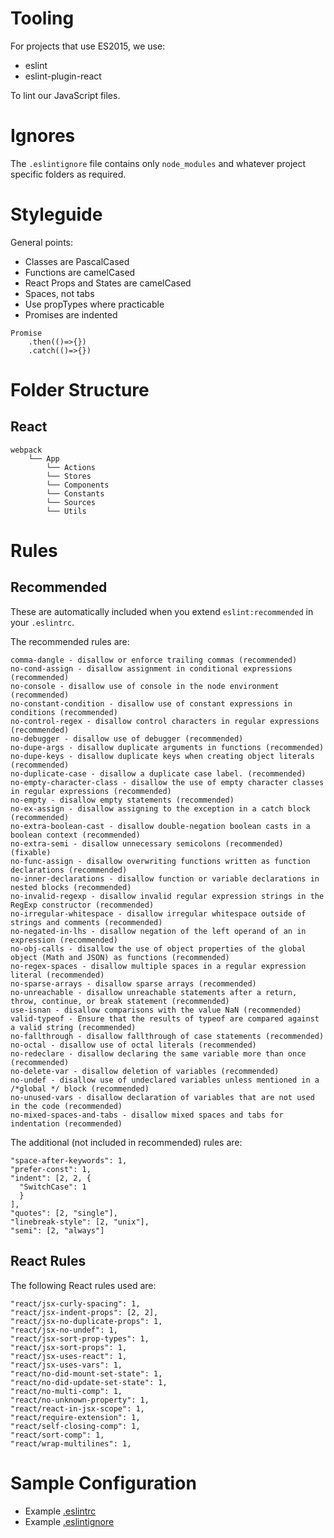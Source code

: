# Tooling

For projects that use ES2015, we use:

- eslint
- eslint-plugin-react

To lint our JavaScript files.

# Ignores

The `.eslintignore` file contains only `node_modules` and whatever project specific folders as required.

# Styleguide

General points:

- Classes are PascalCased
- Functions are camelCased
- React Props and States are camelCased
- Spaces, not tabs
- Use propTypes where practicable
- Promises are indented

```
Promise
    .then(()=>{})
    .catch(()=>{})
```


# Folder Structure
## React
```
webpack
    └── App
        └── Actions
        └── Stores
        └── Components
        └── Constants
        └── Sources
        └── Utils
```

# Rules

## Recommended
These are automatically included when you extend `eslint:recommended` in your `.eslintrc`.

The recommended rules are:
```
comma-dangle - disallow or enforce trailing commas (recommended)
no-cond-assign - disallow assignment in conditional expressions (recommended)
no-console - disallow use of console in the node environment (recommended)
no-constant-condition - disallow use of constant expressions in conditions (recommended)
no-control-regex - disallow control characters in regular expressions (recommended)
no-debugger - disallow use of debugger (recommended)
no-dupe-args - disallow duplicate arguments in functions (recommended)
no-dupe-keys - disallow duplicate keys when creating object literals (recommended)
no-duplicate-case - disallow a duplicate case label. (recommended)
no-empty-character-class - disallow the use of empty character classes in regular expressions (recommended)
no-empty - disallow empty statements (recommended)
no-ex-assign - disallow assigning to the exception in a catch block (recommended)
no-extra-boolean-cast - disallow double-negation boolean casts in a boolean context (recommended)
no-extra-semi - disallow unnecessary semicolons (recommended) (fixable)
no-func-assign - disallow overwriting functions written as function declarations (recommended)
no-inner-declarations - disallow function or variable declarations in nested blocks (recommended)
no-invalid-regexp - disallow invalid regular expression strings in the RegExp constructor (recommended)
no-irregular-whitespace - disallow irregular whitespace outside of strings and comments (recommended)
no-negated-in-lhs - disallow negation of the left operand of an in expression (recommended)
no-obj-calls - disallow the use of object properties of the global object (Math and JSON) as functions (recommended)
no-regex-spaces - disallow multiple spaces in a regular expression literal (recommended)
no-sparse-arrays - disallow sparse arrays (recommended)
no-unreachable - disallow unreachable statements after a return, throw, continue, or break statement (recommended)
use-isnan - disallow comparisons with the value NaN (recommended)
valid-typeof - Ensure that the results of typeof are compared against a valid string (recommended)
no-fallthrough - disallow fallthrough of case statements (recommended)
no-octal - disallow use of octal literals (recommended)
no-redeclare - disallow declaring the same variable more than once (recommended)
no-delete-var - disallow deletion of variables (recommended)
no-undef - disallow use of undeclared variables unless mentioned in a /*global */ block (recommended)
no-unused-vars - disallow declaration of variables that are not used in the code (recommended)
no-mixed-spaces-and-tabs - disallow mixed spaces and tabs for indentation (recommended)
```

The additional (not included in recommended) rules are:
```
"space-after-keywords": 1,
"prefer-const": 1,
"indent": [2, 2, {
  "SwitchCase": 1
  }
],
"quotes": [2, "single"],
"linebreak-style": [2, "unix"],
"semi": [2, "always"]
```

## React Rules

The following React rules used are:

```
"react/jsx-curly-spacing": 1,
"react/jsx-indent-props": [2, 2],
"react/jsx-no-duplicate-props": 1,
"react/jsx-no-undef": 1,
"react/jsx-sort-prop-types": 1,
"react/jsx-sort-props": 1,
"react/jsx-uses-react": 1,
"react/jsx-uses-vars": 1,
"react/no-did-mount-set-state": 1,
"react/no-did-update-set-state": 1,
"react/no-multi-comp": 1,
"react/no-unknown-property": 1,
"react/react-in-jsx-scope": 1,
"react/require-extension": 1,
"react/self-closing-comp": 1,
"react/sort-comp": 1,
"react/wrap-multilines": 1,
```

# Sample Configuration

- Example [.eslintrc](examples/.eslintrc)
- Example [.eslintignore](examples/.eslintignore)
